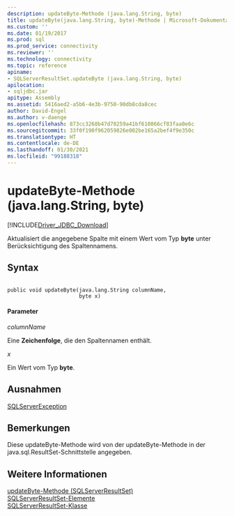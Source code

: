 ```yaml
---
description: updateByte-Methode (java.lang.String, byte)
title: updateByte(java.lang.String, byte)-Methode | Microsoft-Dokumentation
ms.custom: ''
ms.date: 01/19/2017
ms.prod: sql
ms.prod_service: connectivity
ms.reviewer: ''
ms.technology: connectivity
ms.topic: reference
apiname:
- SQLServerResultSet.updateByte (java.lang.String, byte)
apilocation:
- sqljdbc.jar
apitype: Assembly
ms.assetid: 5416aed2-a5b6-4e3b-9750-90db8cda8cec
author: David-Engel
ms.author: v-daenge
ms.openlocfilehash: 873cc3268b47d70259a41bf610866cf83faa0e6c
ms.sourcegitcommit: 33f0f190f962059826e002be165a2bef4f9e350c
ms.translationtype: HT
ms.contentlocale: de-DE
ms.lasthandoff: 01/30/2021
ms.locfileid: "99188318"
---
```

# <a name="updatebyte-method-javalangstring-byte"></a>updateByte-Methode (java.lang.String, byte)
[!INCLUDE[Driver_JDBC_Download](../../../includes/driver_jdbc_download.md)]

  Aktualisiert die angegebene Spalte mit einem Wert vom Typ **byte** unter Berücksichtigung des Spaltennamens.  
  
## <a name="syntax"></a>Syntax  
  
```  
  
public void updateByte(java.lang.String columnName,  
                       byte x)  
```  
  
#### <a name="parameters"></a>Parameter  
 *columnName*  
  
 Eine **Zeichenfolge**, die den Spaltennamen enthält.  
  
 *x*  
  
 Ein Wert vom Typ **byte**.  
  
## <a name="exceptions"></a>Ausnahmen  
 [SQLServerException](../../../connect/jdbc/reference/sqlserverexception-class.md)  
  
## <a name="remarks"></a>Bemerkungen  
 Diese updateByte-Methode wird von der updateByte-Methode in der java.sql.ResultSet-Schnittstelle angegeben.  
  
## <a name="see-also"></a>Weitere Informationen  
 [updateByte-Methode &#40;SQLServerResultSet&#41;](../../../connect/jdbc/reference/updatebyte-method-sqlserverresultset.md)   
 [SQLServerResultSet-Elemente](../../../connect/jdbc/reference/sqlserverresultset-members.md)   
 [SQLServerResultSet-Klasse](../../../connect/jdbc/reference/sqlserverresultset-class.md)  
  
  
